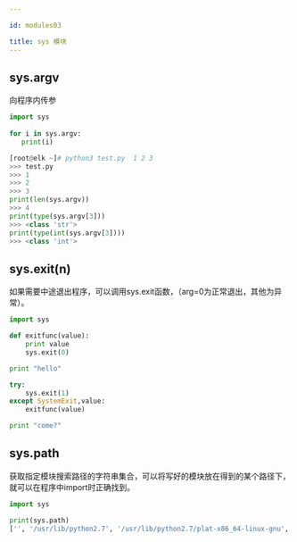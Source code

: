 ```yaml
---

id: modules03

title: sys 模块
---
```




## sys.argv

向程序内传参

```python
import sys
 
for i in sys.argv:
   print(i)

[root@elk ~]# python3 test.py  1 2 3
>>> test.py
>>> 1
>>> 2
>>> 3
print(len(sys.argv))
>>> 4
print(type(sys.argv[3]))
>>> <class 'str'>
print(type(int(sys.argv[3])))
>>> <class 'int'>
```



## sys.exit(n)

如果需要中途退出程序，可以调用sys.exit函数，（arg=0为正常退出，其他为异常）。

```python
import sys

def exitfunc(value):
    print value
    sys.exit(0)

print "hello"

try:
    sys.exit(1)
except SystemExit,value:
    exitfunc(value)

print "come?"
```

##  

## sys.path

获取指定模块搜索路径的字符串集合，可以将写好的模块放在得到的某个路径下，就可以在程序中import时正确找到。

```python
import sys

print(sys.path)
['', '/usr/lib/python2.7', '/usr/lib/python2.7/plat-x86_64-linux-gnu', '/usr/lib/python2.7/lib-tk', '/usr/lib/python2.7/lib-old', '/usr/lib/python2.7/lib-dynload', '/usr/local/lib/python2.7/dist-packages', '/usr/lib/python2.7/dist-packages', '/usr/lib/python2.7/dist-packages/PILcompat', '/usr/lib/python2.7/dist-packages/gtk-2.0', '/usr/lib/python2.7/dist-packages/ubuntu-sso-client']
```